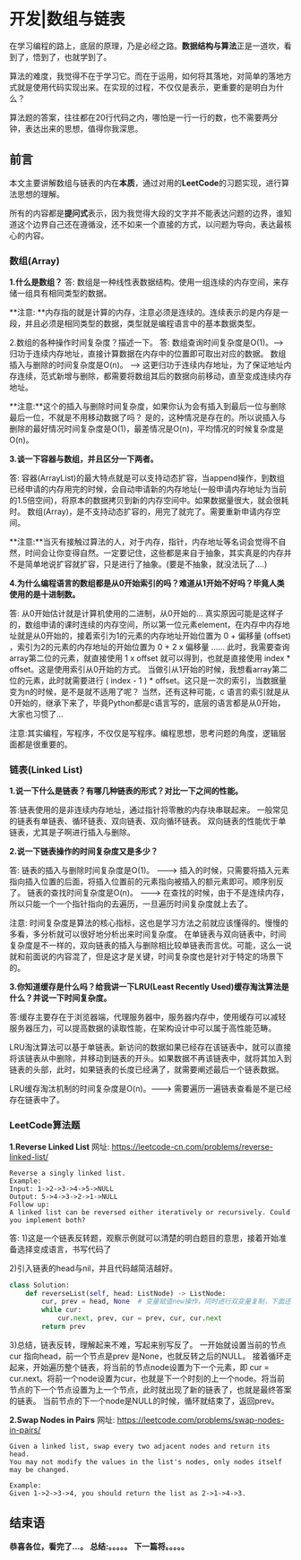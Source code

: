 # 开发|数组与链表

在学习编程的路上，底层的原理，乃是必经之路。**数据结构与算法**正是一道坎，看到了，悟到了，也就学到了。

算法的难度，我觉得不在于学习它。而在于运用，如何将其落地，对简单的落地方式就是使用代码实现出来。在实现的过程，不仅仅是表示，更重要的是明白为什么？

算法题的答案，往往都在20行代码之内，哪怕是一行一行的数，也不需要两分钟，表达出来的思想，值得你我深思。



## 前言

本文主要讲解数组与链表的内在**本质**，通过对用的**LeetCode**的习题实现，进行算法思想的理解。

所有的内容都是**提问式**表示，因为我觉得大段的文字并不能表达问题的边界，谁知道这个边界自己还在遵循没，还不如来一个直接的方式，以问题为导向，表达最核心的内容。


### 数组(Array)

**1.什么是数组？**
答: 数组是一种线性表数据结构。使用一组连续的内存空间，来存储一组具有相同类型的数据。

**注意: **内存指的就是计算的内存，注意必须是连续的。连续表示的是内存是一段，并且必须是相同类型的数据，类型就是编程语言中的基本数据类型。


2.数组的各种操作时间复杂度？描述一下。
答: 数组查询时间复杂度是O(1)。--> 归功于连续内存地址，直接计算数据在内存中的位置即可取出对应的数据。
    数组插入与删除的时间复杂度是O(n)。 --> 这更归功于连续内存地址，为了保证地址内存连续，范式新增与删除，都需要将数组其后的数据向前移动，直至变成连续内存地址。

**注意:**这个的插入与删除时间复杂度，如果你认为会有插入到最后一位与删除最后一位，不就是不用移动数据了吗？ 是的，这种情况是存在的。所以说插入与删除的最好情况时间复杂度是O(1)，最差情况是O(n)，平均情况的时候复杂度是O(n)。


**3.谈一下容器与数组，并且区分一下两者。**

答: 容器(ArrayList)的最大特点就是可以支持动态扩容，当append操作，到数组已经申请的内存用完的时候，会自动申请新的内存地址(一般申请内存地址为当前的1.5倍空间)，将原本的数据拷贝到新的内存空间中。如果数据量很大，就会很耗时。
    数组(Array)，是不支持动态扩容的，用完了就完了。需要重新申请内存空间。

**注意:**当灭有接触过算法的人，对于内存，指针，内存地址等名词会觉得不自然，时间会让你变得自然。一定要记住，这些都是来自于抽象，其实真是的内存并不是简单地说扩容就扩容，只是进行了抽象。(要是不抽象，就没法玩了....)


**4.为什么编程语言的数组都是从0开始索引的吗？难道从1开始不好吗？毕竟人类使用的是十进制数。**

答: 从0开始估计就是计算机使用的二进制，从0开始的...
    真实原因可能是这样子的，数组申请的课时连续的内存空间，所以第一位元素element，在内存中内存地址就是从0开始的，接着索引为1的元素的内存地址开始位置为 0 + 偏移量 (offset) ，索引为2的元素的内存地址的开始位置为 0 + 2 x 偏移量 ......
    此时，我需要查询array第二位的元素，就直接使用 1 x offset 就可以得到，也就是直接使用 index * offset。这是使用索引从0开始的方式。
    当做引从1开始的时候，我想看array第二位的元素，此时就需要进行 ( index - 1 ) * offset。这只是一次的索引，当数据量变为n的时候，是不是就不适用了呢？
    当然，还有这种可能，c 语言的索引就是从0开始的，继承下来了，毕竟Python都是c语言写的，底层的语言都是从0开始，大家也习惯了...

注意:其实编程，写程序，不仅仅是写程序。编程思想，思考问题的角度，逻辑层面都是很重要的。







### 链表(Linked List)

**1.说一下什么是链表？有哪几种链表的形式？对比一下之间的性能。**

答:链表使用的是非连续内存地址，通过指针将零散的内存块串联起来。
一般常见的链表有单链表、循环链表、双向链表、双向循环链表。
双向链表的性能优于单链表，尤其是子啊进行插入与删除。


**2.说一下链表操作的时间复杂度又是多少？**

答: 链表的插入与删除时间复杂度是O(1)。 ---> 插入的时候，只需要将插入元素指向插入位置的后面，将插入位置前的元素指向被插入的额元素即可。顺序别反了。
    链表的查找时间复杂度是O(n)。 ---> 在查找的时候，由于不是连续内存，所以只能一个一个指针指向的去遍历，一旦遍历时间复杂度就上去了。

注意: 时间复杂度是算法的核心指标，这也是学习方法之前就应该懂得的。慢慢的多看，多分析就可以很好地分析出来时间复杂度。
在单链表与双向链表中，时间复杂度是不一样的，双向链表的插入与删除相比较单链表而言优。可能，这么一说就和前面说的内容混了，但是这才是关键，时间复杂度也是针对于特定的场景下的。


**3.你知道缓存是什么吗？给我讲一下LRU(Least Recently Used)缓存淘汰算法是什么？并说一下时间复杂度。**

答:缓存主要存在于浏览器端，代理服务器中，服务器内存中，使用缓存可以减轻服务器压力，可以提高数据的读取性能，在架构设计中可以属于高性能范畴。

LRU淘汰算法可以基于单链表。新访问的数据如果已经存在该链表中，就可以直接将该链表从中删除，并移动到链表的开头。如果数据不再该链表中，就将其加入到链表的头部，此时，如果链表的长度已经满了，就需要阐述最后一个链表数据。

LRU缓存淘汰机制的时间复杂度是O(n)。---> 需要遍历一遍链表查看是不是已经存在链表中了。




### LeetCode算法题

**1.Reverse Linked List**
网址: https://leetcode-cn.com/problems/reverse-linked-list/

    Reverse a singly linked list.
    Example:
    Input: 1->2->3->4->5->NULL
    Output: 5->4->3->2->1->NULL
    Follow up:
    A linked list can be reversed either iteratively or recursively. Could you implement both?
    
答: 1)这是一个链表反转题，观察示例就可以清楚的明白题目的意思，接着开始准备选择变成语言，书写代码了

2)引入链表的head与nil，并且代码越简洁越好。
```python
class Solution:
    def reverseList(self, head: ListNode) -> ListNode:
        cur, prev = head, None  # 变量赋值new操作，同时进行双变量复制，下面还有三变量
        while cur:
            cur.next, prev, cur = prev, cur, cur.next
        return prev
```

3)总结，链表反转，理解起来不难，写起来别写反了。
一开始就设置当前的节点cur 指向head，前一个节点是prev 是None，也就反转之后的NULL。
接着循环走起来，开始遍历整个链表，将当前的节点node设置为下一个元素，即  cur = cur.next。将前一个node设置为cur，也就是下一个时刻的上一个node。将当前节点的下一个节点设置为上一个节点，此时就出现了新的链表了，也就是最终答案的链表。
当前节点的下一个node是NULL的时候，循环就结束了，返回prev。



**2.Swap Nodes in Pairs**
网址: https://leetcode.com/problems/swap-nodes-in-pairs/

    Given a linked list, swap every two adjacent nodes and return its head.
    You may not modify the values in the list's nodes, only nodes itself may be changed.
    
    Example:
    Given 1->2->3->4, you should return the list as 2->1->4->3.
    






## 结束语
 **恭喜各位，看完了...。**
**总结:。。。。。**
**下一篇将。。。。。**








